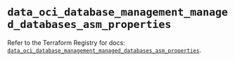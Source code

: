 # `data_oci_database_management_managed_databases_asm_properties`

Refer to the Terraform Registry for docs: [`data_oci_database_management_managed_databases_asm_properties`](https://registry.terraform.io/providers/hashicorp/oci/7.19.0/docs/data-sources/database_management_managed_databases_asm_properties).
